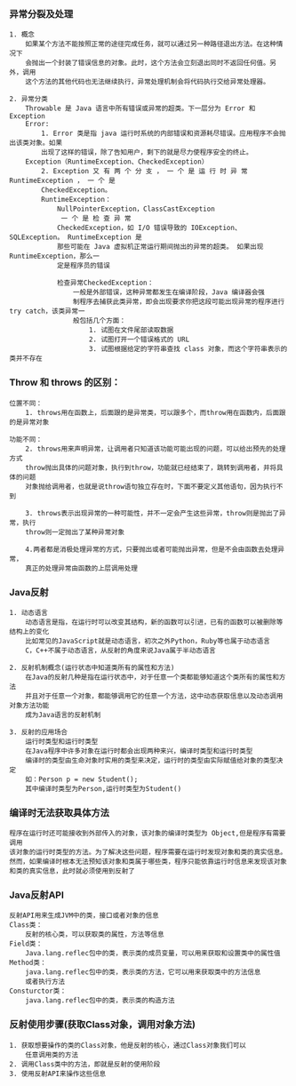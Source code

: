 ### 异常分裂及处理
    1. 概念
        如果某个方法不能按照正常的途径完成任务，就可以通过另一种路径退出方法。在这种情况下
        会抛出一个封装了错误信息的对象。此时，这个方法会立刻退出同时不返回任何值。另外，调用
        这个方法的其他代码也无法继续执行，异常处理机制会将代码执行交给异常处理器。
    
    2. 异常分类
        Throwable 是 Java 语言中所有错误或异常的超类。下一层分为 Error 和 Exception
        Error:
            1. Error 类是指 java 运行时系统的内部错误和资源耗尽错误。应用程序不会抛出该类对象。如果
            出现了这样的错误，除了告知用户，剩下的就是尽力使程序安全的终止。
        Exception（RuntimeException、CheckedException）
            2. Exception 又 有 两 个 分 支 ， 一 个 是 运 行 时 异 常 RuntimeException ， 一 个 是
            CheckedException。
            RuntimeException：
                NullPointerException，ClassCastException
                 一 个 是 检 查 异 常
                CheckedException，如 I/O 错误导致的 IOException、SQLException。 RuntimeException 是
                那些可能在 Java 虚拟机正常运行期间抛出的异常的超类。 如果出现 RuntimeException，那么一
                定是程序员的错误
                
                检查异常CheckedException：
                    一般是外部错误，这种异常都发生在编译阶段，Java 编译器会强
                    制程序去捕获此类异常，即会出现要求你把这段可能出现异常的程序进行 try catch，该类异常一
                    般包括几个方面：
                        1. 试图在文件尾部读取数据
                        2. 试图打开一个错误格式的 URL 
                        3. 试图根据给定的字符串查找 class 对象，而这个字符串表示的类并不存在

### Throw 和 throws 的区别：
    位置不同：
        1. throws用在函数上，后面跟的是异常类，可以跟多个，而throw用在函数内，后面跟的是异常对象
        
    功能不同：
        2. throws用来声明异常，让调用者只知道该功能可能出现的问题，可以给出预先的处理方式
        throw抛出具体的问题对象，执行到throw，功能就已经结束了，跳转到调用者，并将具体的问题
        对象抛给调用者，也就是说throw语句独立存在时，下面不要定义其他语句，因为执行不到
        
        3. throws表示出现异常的一种可能性，并不一定会产生这些异常，throw则是抛出了异常，执行
        throw则一定抛出了某种异常对象
        
        4.两者都是消极处理异常的方式，只要抛出或者可能抛出异常，但是不会由函数去处理异常，
        真正的处理异常由函数的上层调用处理
        
### Java反射
    1. 动态语言
        动态语言是指，在运行时可以改变其结构，新的函数可以引进，已有的函数可以被删除等结构上的变化
        比如常见的JavaScript就是动态语言，初次之外Python，Ruby等也属于动态语言
        C，C++不属于动态语言，从反射的角度来说Java属于半动态语言
        
    2. 反射机制概念(运行状态中知道类所有的属性和方法)
        在Java的反射几种是指在运行状态中，对于任意一个类都能够知道这个类所有的属性和方法
        并且对于任意一个对象，都能够调用它的任意一个方法，这中动态获取信息以及动态调用对象方法功能
        成为Java语言的反射机制
        
    3. 反射的应用场合
        运行时类型和运行时类型
        在Java程序中许多对象在运行时都会出现两种来兴，编译时类型和运行时类型
        编译时的类型由生命对象时实用的类型来决定，运行时的类型由实际赋值给对象的类型决定
        如：Person p = new Student();
        其中编译时类型为Person,运行时类型为Student()
        
### 编译时无法获取具体方法
    程序在运行时还可能接收到外部传入的对象，该对象的编译时类型为 Object,但是程序有需要调用
    该对象的运行时类型的方法。为了解决这些问题，程序需要在运行时发现对象和类的真实信息。
    然而，如果编译时根本无法预知该对象和类属于哪些类，程序只能依靠运行时信息来发现该对象
    和类的真实信息，此时就必须使用到反射了
    
### Java反射API
    反射API用来生成JVM中的类，接口或者对象的信息
    Class类：
        反射的核心类，可以获取类的属性，方法等信息
    Field类：
        Java.lang.reflec包中的类，表示类的成员变量，可以用来获取和设置类中的属性值
    Method类：
        java.lang.reflec包中的类，表示类的方法，它可以用来获取类中的方法信息
        或者执行方法
    Consturctor类：
        java.lang.reflec包中的类，表示类的构造方法
        
### 反射使用步骤(获取Class对象，调用对象方法)
    1. 获取想要操作的类的Class对象，他是反射的核心，通过Class对象我们可以
        任意调用类的方法
    2. 调用Class类中的方法，即就是反射的使用阶段
    3. 使用反射API来操作这些信息
    
